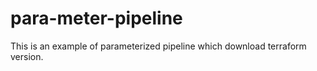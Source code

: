 # para-meter-pipeline
This is an example of parameterized pipeline which download terraform version.

